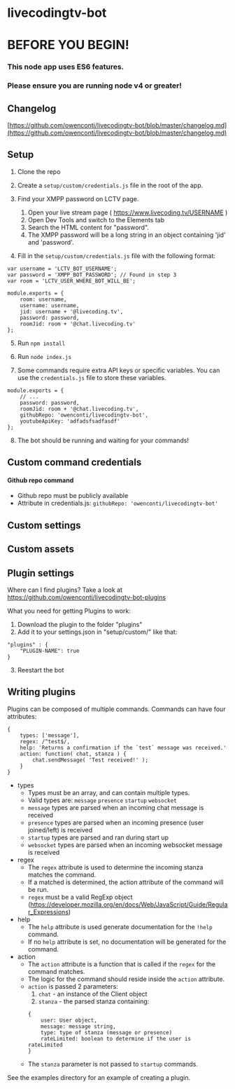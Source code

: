 # livecodingtv-bot

# BEFORE YOU BEGIN!
### This node app uses ES6 features.
### Please ensure you are running node v4 or greater!

## Changelog

[https://github.com/owenconti/livecodingtv-bot/blob/master/changelog.md](https://github.com/owenconti/livecodingtv-bot/blob/master/changelog.md)

## Setup

1. Clone the repo

2. Create a `setup/custom/credentials.js` file in the root of the app.

3. Find your XMPP password on LCTV page.
	1. Open your live stream page ( https://www.livecoding.tv/USERNAME )
	2. Open Dev Tools and switch to the Elements tab
	3. Search the HTML content for "password".
	4. The XMPP password will be a long string in an object containing 'jid' and 'password'.

4. Fill in the `setup/custom/credentials.js` file with the following format:

```
var username = 'LCTV_BOT_USERNAME';
var password = 'XMPP_BOT_PASSWORD'; // Found in step 3
var room = 'LCTV_USER_WHERE_BOT_WILL_BE';

module.exports = {
    room: username,
    username: username,
    jid: username + '@livecoding.tv',
    password: password,
    roomJid: room + '@chat.livecoding.tv'
};
```

5. Run `npm install`

6. Run `node index.js`

7. Some commands require extra API keys or specific variables. You can use the `credentials.js` file to store these variables.

```
module.exports = {
    // ...
    password: password,
    roomJid: room + '@chat.livecoding.tv',
	githubRepo: 'owenconti/livecodingtv-bot',
	youtubeApiKey: 'adfadsfsadfasdf'
};
```

8. The bot should be running and waiting for your commands!

## Custom command credentials

#### Github repo command
- Github repo must be publicly available
- Attribute in credentials.js: `githubRepo: 'owenconti/livecodingtv-bot'`

## Custom settings

## Custom assets

## Plugin settings

Where can I find plugins? 
Take a look at https://github.com/owenconti/livecodingtv-bot-plugins

What you need for getting Plugins to work:

1. Download the plugin to the folder "plugins"
2. Add it to your settings.json in "setup/custom/" like that:
```
"plugins" : {
	"PLUGIN-NAME": true
}
```
3. Reestart the bot

## Writing plugins
Plugins can be composed of multiple commands. Commands can have four attributes:

```
{
	types: ['message'],
	regex: /^test$/,
	help: 'Returns a confirmation if the `test` message was received.'
	action: function( chat, stanza ) {
		chat.sendMessage( 'Test received!' );
	}
}
```
* types
	* Types must be an array, and can contain multiple types.
	* Valid types are: `message` `presence` `startup` `websocket`
	* `message` types are parsed when an incoming chat message is received
	* `presence` types are parsed when an incoming presence (user joined/left) is received
	* `startup` types are parsed and ran during start up
	* `websocket` types are parsed when an incoming websocket message is received
* regex
	* The `regex` attribute is used to determine the incoming stanza matches the command.
	* If a matched is determined, the action attribute of the command will be run.
	* `regex` must be a valid RegExp object (https://developer.mozilla.org/en/docs/Web/JavaScript/Guide/Regular_Expressions)
* help
	* The `help` attribute is used generate documentation for the `!help` command.
	* If no `help` attribute is set, no documentation will be generated for the command.
* action
	* The `action` attribute is a function that is called if the `regex` for the command matches.
	* The logic for the command should reside inside the `action` attribute.
	* `action` is passed 2 parameters:
		1. `chat` - an instance of the Client object
		2. `stanza` - the parsed stanza containing:
		```
		{
			user: User object,
			message: message string,
			type: type of stanza (message or presence)
			rateLimited: boolean to determine if the user is rateLimited
		}
		```
	* The `stanza` parameter is not passed to `startup` commands.


See the examples directory for an example of creating a plugin.
